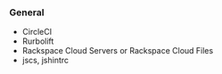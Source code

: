 ### General

- CircleCI
- Rurbolift
- Rackspace Cloud Servers or Rackspace Cloud Files
- jscs, jshintrc